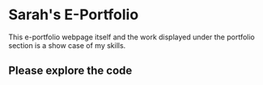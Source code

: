# Sarah's E-Portfolio

This e-portfolio webpage itself and the work displayed under the portfolio section is a show case of my skills.

## Please explore the code
